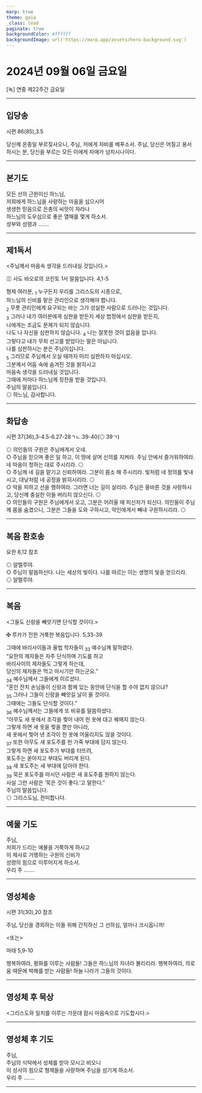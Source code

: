 ```yaml
---
marp: true
theme: gaia
_class: lead
paginate: true
backgroundColor: #ffffff
backgroundImage: url('https://marp.app/assets/hero-background.svg')
---
```


# 2024년 09월 06일 금요일

[녹] 연중 제22주간 금요일  




---

## 입당송

시편 86(85),3.5

당신께 온종일 부르짖사오니, 주님, 저에게 자비를 베푸소서. 주님, 당신은 어질고 용서하시는 분, 당신을 부르는 모든 이에게 자애가 넘치시나이다.  
  


---

## 본기도

모든 선의 근원이신 하느님,  
저희에게 하느님을 사랑하는 마음을 심으시어  
생생한 믿음으로 은총의 씨앗이 자라나  
하느님의 도우심으로 좋은 열매를 맺게 하소서.  
성부와 성령과 …….  
  


---

## 제1독서

<주님께서 마음속 생각을 드러내실 것입니다.>

▥ 사도 바오로의 코린토 1서 말씀입니다. 4,1-5

형제 여러분, <sub>1</sub> 누구든지 우리를 그리스도의 시종으로,  
하느님의 신비를 맡은 관리인으로 생각해야 합니다.  
<sub>2</sub> 무릇 관리인에게 요구되는 바는 그가 성실한 사람으로 드러나는 것입니다.  
<sub>3</sub> 그러나 내가 여러분에게 심판을 받든지 세상 법정에서 심판을 받든지,  
나에게는 조금도 문제가 되지 않습니다.  
나도 나 자신을 심판하지 않습니다. <sub>4</sub> 나는 잘못한 것이 없음을 압니다.  
그렇다고 내가 무죄 선고를 받았다는 말은 아닙니다.  
나를 심판하시는 분은 주님이십니다.  
<sub>5</sub> 그러므로 주님께서 오실 때까지 미리 심판하지 마십시오.  
그분께서 어둠 속에 숨겨진 것을 밝히시고  
마음속 생각을 드러내실 것입니다.  
그때에 저마다 하느님께 칭찬을 받을 것입니다.  
주님의 말씀입니다.  
◎ 하느님, 감사합니다.  
  


---

## 화답송

시편 37(36),3-4.5-6.27-28ㄱㄴ.39-40(◎ 39ㄱ)

◎ 의인들의 구원은 주님에게서 오네.  
○ 주님을 믿으며 좋은 일 하고, 이 땅에 살며 신의를 지켜라. 주님 안에서 즐거워하여라. 네 마음이 청하는 대로 주시리라. ◎  
○ 주님께 네 길을 맡기고 신뢰하여라. 그분이 몸소 해 주시리라. 빛처럼 네 정의를 빛내시고, 대낮처럼 네 공정을 밝히시리라. ◎  
○ 악을 피하고 선을 행하여라. 그러면 너는 길이 살리라. 주님은 올바른 것을 사랑하시고, 당신께 충실한 이들 버리지 않으신다. ◎  
○ 의인들의 구원은 주님에게서 오고, 그분은 어려울 때 피신처가 되신다. 의인들이 주님께 몸을 숨겼으니, 그분은 그들을 도와 구하시고, 악인에게서 빼내 구원하시리라. ◎  
  


---

## 복음 환호송

요한 8,12 참조

◎ 알렐루야.  
○ 주님이 말씀하신다. 나는 세상의 빛이다. 나를 따르는 이는 생명의 빛을 얻으리라.  
◎ 알렐루야.  
  


---

## 복음

<그들도 신랑을 빼앗기면 단식할 것이다.>

✠ 루카가 전한 거룩한 복음입니다. 5,33-39

그때에 바리사이들과 율법 학자들이 <sub>33</sub> 예수님께 말하였다.  
“요한의 제자들은 자주 단식하며 기도를 하고  
바리사이의 제자들도 그렇게 하는데,  
당신의 제자들은 먹고 마시기만 하는군요.”  
<sub>34</sub> 예수님께서 그들에게 이르셨다.  
“혼인 잔치 손님들이 신랑과 함께 있는 동안에 단식을 할 수야 없지 않으냐?  
<sub>35</sub> 그러나 그들이 신랑을 빼앗길 날이 올 것이다.  
그때에는 그들도 단식할 것이다.”  
<sub>36</sub> 예수님께서는 그들에게 또 비유를 말씀하셨다.  
“아무도 새 옷에서 조각을 찢어 내어 헌 옷에 대고 꿰매지 않는다.  
그렇게 하면 새 옷을 찢을 뿐만 아니라,  
새 옷에서 찢어 낸 조각이 헌 옷에 어울리지도 않을 것이다.  
<sub>37</sub> 또한 아무도 새 포도주를 헌 가죽 부대에 담지 않는다.  
그렇게 하면 새 포도주가 부대를 터뜨려,  
포도주는 쏟아지고 부대도 버리게 된다.  
<sub>38</sub> 새 포도주는 새 부대에 담아야 한다.  
<sub>39</sub> 묵은 포도주를 마시던 사람은 새 포도주를 원하지 않는다.  
사실 그런 사람은 ‘묵은 것이 좋다.’고 말한다.”  
주님의 말씀입니다.  
◎ 그리스도님, 찬미합니다.  
  


---

## 예물 기도

주님,  
저희가 드리는 예물을 거룩하게 하시고  
이 제사로 거행하는 구원의 신비가  
성령의 힘으로 이루어지게 하소서.  
우리 주 …….  
  


---

## 영성체송

시편 31(30),20 참조

주님, 당신을 경외하는 이들 위해 간직하신 그 선하심, 얼마나 크시옵니까!  
  
<또는>  
  
마태 5,9-10  
  
행복하여라, 평화를 이루는 사람들! 그들은 하느님의 자녀라 불리리라. 행복하여라, 의로움 때문에 박해를 받는 사람들! 하늘 나라가 그들의 것이다.  


---

## 영성체 후 묵상

<그리스도와 일치를 이루는 가운데 잠시 마음속으로 기도합시다.>  


---

## 영성체 후 기도

주님,  
주님의 식탁에서 성체를 받아 모시고 비오니  
이 성사의 힘으로 형제들을 사랑하며 주님을 섬기게 하소서.  
우리 주 …….  
  


---